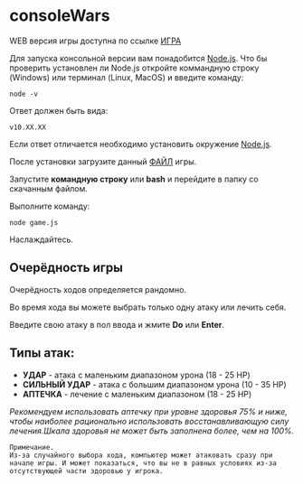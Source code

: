 # consoleWars 

WEB версия игры доступна по ссылке [ИГРА](https://zsmax.github.io/consoleWars/)

Для запуска консольной версии вам понадобится [Node.js](https://nodejs.org/en/).
Что бы проверить установлен ли Node.js откройте коммандную строку (Windows) или терминал (Linux, MacOS) и введите команду:

    node -v

Ответ должен быть вида: 

    v10.XX.XX

Если ответ отличается необходимо установить окружение [Node.js](https://nodejs.org/en/).

После установки загрузите данный [ФАЙЛ](https://github.com/zsmax/consoleWars/blob/master/console/game.js) игры.

Запустите **командную строку** или **bash** и перейдите в папку со скачанным файлом.

Выполните команду:

    node game.js

Наслаждайтесь.

## Очерёдность игры 

Очерёдность ходов определяется рандомно.

Во время хода вы можете выбрать только одну атаку или лечить себя.

Введите свою атаку в пол ввода и жмите **Do** или **Enter**.

## Типы атак:

* **УДАР**   - атака с маленьким диапазоном урона (18 - 25 HP)
* **СИЛЬНЫЙ УДАР** - атака с большим диапазоном урона (10 - 35 HP)
* **АПТЕЧКА** - лечение с маленьким диапазоном (18 - 25 HP)

*Рекомендуем использовать аптечку при уровне здоровья 75% и ниже, чтобы наиболее рационально использовать восстанавливающую силу лечения.Шкала здоровья не может быть заполнена более, чем на 100%.*

    Примечание.
    Из-за случайного выбора хода, компьютер может атаковать сразу при начале игры. И может показаться, что вы не в равных условиях из-за отсутствующей части здоровью у игрока.

